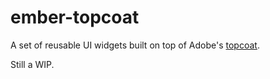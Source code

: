 # ember-topcoat

A set of reusable UI widgets built on top of Adobe's [topcoat](http://topcoat.io/).

Still a WIP.
